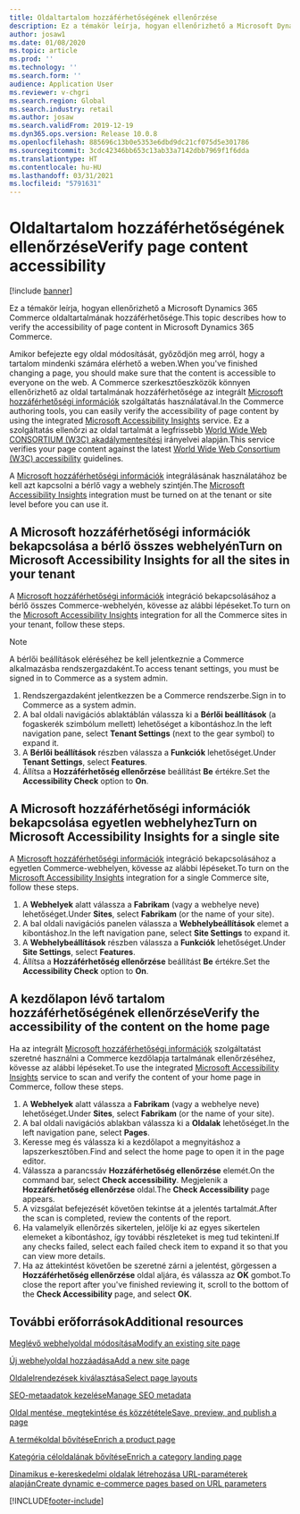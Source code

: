 ```yaml
---
title: Oldaltartalom hozzáférhetőségének ellenőrzése
description: Ez a témakör leírja, hogyan ellenőrizhető a Microsoft Dynamics 365 Commerce oldaltartalmának hozzáférhetősége.
author: josaw1
ms.date: 01/08/2020
ms.topic: article
ms.prod: ''
ms.technology: ''
ms.search.form: ''
audience: Application User
ms.reviewer: v-chgri
ms.search.region: Global
ms.search.industry: retail
ms.author: josaw
ms.search.validFrom: 2019-12-19
ms.dyn365.ops.version: Release 10.0.8
ms.openlocfilehash: 885696c13b0e5353e6dbd9dc21cf075d5e301786
ms.sourcegitcommit: 3cdc42346bb653c13ab33a7142dbb7969f1f6dda
ms.translationtype: HT
ms.contentlocale: hu-HU
ms.lasthandoff: 03/31/2021
ms.locfileid: "5791631"
---
```

# <a name="verify-page-content-accessibility"></a><span data-ttu-id="82527-103">Oldaltartalom hozzáférhetőségének ellenőrzése</span><span class="sxs-lookup"><span data-stu-id="82527-103">Verify page content accessibility</span></span>

[!include [banner](includes/banner.md)]

<span data-ttu-id="82527-104">Ez a témakör leírja, hogyan ellenőrizhető a Microsoft Dynamics 365 Commerce oldaltartalmának hozzáférhetősége.</span><span class="sxs-lookup"><span data-stu-id="82527-104">This topic describes how to verify the accessibility of page content in Microsoft Dynamics 365 Commerce.</span></span>

<span data-ttu-id="82527-105">Amikor befejezte egy oldal módosítását, győződjön meg arról, hogy a tartalom mindenki számára elérhető a weben.</span><span class="sxs-lookup"><span data-stu-id="82527-105">When you've finished changing a page, you should make sure that the content is accessible to everyone on the web.</span></span> <span data-ttu-id="82527-106">A Commerce szerkesztőeszközök könnyen ellenőrizhető az oldal tartalmának hozzáférhetősége az integrált [Microsoft hozzáférhetőségi információk](https://accessibilityinsights.io/) szolgáltatás használatával.</span><span class="sxs-lookup"><span data-stu-id="82527-106">In the Commerce authoring tools, you can easily verify the accessibility of page content by using the integrated [Microsoft Accessibility Insights](https://accessibilityinsights.io/) service.</span></span> <span data-ttu-id="82527-107">Ez a szolgáltatás ellenőrzi az oldal tartalmát a legfrissebb [World Wide Web CONSORTIUM (W3C) akadálymentesítési](https://www.w3.org/standards/webdesign/accessibility) irányelvei alapján.</span><span class="sxs-lookup"><span data-stu-id="82527-107">This service verifies your page content against the latest [World Wide Web Consortium (W3C) accessibility](https://www.w3.org/standards/webdesign/accessibility) guidelines.</span></span>

<span data-ttu-id="82527-108">A [Microsoft hozzáférhetőségi információk](https://accessibilityinsights.io/) integrálásának használatához be kell azt kapcsolni a bérlő vagy a webhely szintjén.</span><span class="sxs-lookup"><span data-stu-id="82527-108">The [Microsoft Accessibility Insights](https://accessibilityinsights.io/) integration must be turned on at the tenant or site level before you can use it.</span></span>

## <a name="turn-on-microsoft-accessibility-insights-for-all-the-sites-in-your-tenant"></a><span data-ttu-id="82527-109">A Microsoft hozzáférhetőségi információk bekapcsolása a bérlő összes webhelyén</span><span class="sxs-lookup"><span data-stu-id="82527-109">Turn on Microsoft Accessibility Insights for all the sites in your tenant</span></span>

<span data-ttu-id="82527-110">A [Microsoft hozzáférhetőségi információk](https://accessibilityinsights.io/) integráció bekapcsolásához a bérlő összes Commerce-webhelyén, kövesse az alábbi lépéseket.</span><span class="sxs-lookup"><span data-stu-id="82527-110">To turn on the [Microsoft Accessibility Insights](https://accessibilityinsights.io/) integration for all the Commerce sites in your tenant, follow these steps.</span></span>

> [!NOTE]
> <span data-ttu-id="82527-111">A bérlői beállítások eléréséhez be kell jelentkeznie a Commerce alkalmazásba rendszergazdaként.</span><span class="sxs-lookup"><span data-stu-id="82527-111">To access tenant settings, you must be signed in to Commerce as a system admin.</span></span>

1. <span data-ttu-id="82527-112">Rendszergazdaként jelentkezzen be a Commerce rendszerbe.</span><span class="sxs-lookup"><span data-stu-id="82527-112">Sign in to Commerce as a system admin.</span></span>
1. <span data-ttu-id="82527-113">A bal oldali navigációs ablaktáblán válassza ki a **Bérlői beállítások** (a fogaskerék szimbólum mellett) lehetőséget a kibontáshoz.</span><span class="sxs-lookup"><span data-stu-id="82527-113">In the left navigation pane, select **Tenant Settings** (next to the gear symbol) to expand it.</span></span>
1. <span data-ttu-id="82527-114">A **Bérlői beállítások** részben válassza a **Funkciók** lehetőséget.</span><span class="sxs-lookup"><span data-stu-id="82527-114">Under **Tenant Settings**, select **Features**.</span></span>
1. <span data-ttu-id="82527-115">Állítsa a **Hozzáférhetőség ellenőrzése** beállítást **Be** értékre.</span><span class="sxs-lookup"><span data-stu-id="82527-115">Set the **Accessibility Check** option to **On**.</span></span>

## <a name="turn-on-microsoft-accessibility-insights-for-a-single-site"></a><span data-ttu-id="82527-116">A Microsoft hozzáférhetőségi információk bekapcsolása egyetlen webhelyhez</span><span class="sxs-lookup"><span data-stu-id="82527-116">Turn on Microsoft Accessibility Insights for a single site</span></span>

<span data-ttu-id="82527-117">A [Microsoft hozzáférhetőségi információk](https://accessibilityinsights.io/) integráció bekapcsolásához a egyetlen Commerce-webhelyen, kövesse az alábbi lépéseket.</span><span class="sxs-lookup"><span data-stu-id="82527-117">To turn on the [Microsoft Accessibility Insights](https://accessibilityinsights.io/) integration for a single Commerce site, follow these steps.</span></span>

1. <span data-ttu-id="82527-118">A **Webhelyek** alatt válassza a **Fabrikam** (vagy a webhelye neve) lehetőséget.</span><span class="sxs-lookup"><span data-stu-id="82527-118">Under **Sites**, select **Fabrikam** (or the name of your site).</span></span>
1. <span data-ttu-id="82527-119">A bal oldali navigációs panelen válassza a **Webhelybeállítások** elemet a kibontáshoz.</span><span class="sxs-lookup"><span data-stu-id="82527-119">In the left navigation pane, select **Site Settings** to expand it.</span></span>
1. <span data-ttu-id="82527-120">A **Webhelybeállítások** részben válassza a **Funkciók** lehetőséget.</span><span class="sxs-lookup"><span data-stu-id="82527-120">Under **Site Settings**, select **Features**.</span></span>
1. <span data-ttu-id="82527-121">Állítsa a **Hozzáférhetőség ellenőrzése** beállítást **Be** értékre.</span><span class="sxs-lookup"><span data-stu-id="82527-121">Set the **Accessibility Check** option to **On**.</span></span>

## <a name="verify-the-accessibility-of-the-content-on-the-home-page"></a><span data-ttu-id="82527-122">A kezdőlapon lévő tartalom hozzáférhetőségének ellenőrzése</span><span class="sxs-lookup"><span data-stu-id="82527-122">Verify the accessibility of the content on the home page</span></span>

<span data-ttu-id="82527-123">Ha az integrált [Microsoft hozzáférhetőségi információk](https://accessibilityinsights.io/) szolgáltatást szeretné használni a Commerce kezdőlapja tartalmának ellenőrzéséhez, kövesse az alábbi lépéseket.</span><span class="sxs-lookup"><span data-stu-id="82527-123">To use the integrated [Microsoft Accessibility Insights](https://accessibilityinsights.io/) service to scan and verify the content of your home page in Commerce, follow these steps.</span></span>

1. <span data-ttu-id="82527-124">A **Webhelyek** alatt válassza a **Fabrikam** (vagy a webhelye neve) lehetőséget.</span><span class="sxs-lookup"><span data-stu-id="82527-124">Under **Sites**, select **Fabrikam** (or the name of your site).</span></span>
1. <span data-ttu-id="82527-125">A bal oldali navigációs ablakban válassza ki a **Oldalak** lehetőséget.</span><span class="sxs-lookup"><span data-stu-id="82527-125">In the left navigation pane, select **Pages**.</span></span>
1. <span data-ttu-id="82527-126">Keresse meg és válassza ki a kezdőlapot a megnyitáshoz a lapszerkesztőben.</span><span class="sxs-lookup"><span data-stu-id="82527-126">Find and select the home page to open it in the page editor.</span></span>
1. <span data-ttu-id="82527-127">Válassza a parancssáv **Hozzáférhetőség ellenőrzése** elemét.</span><span class="sxs-lookup"><span data-stu-id="82527-127">On the command bar, select **Check accessibility**.</span></span> <span data-ttu-id="82527-128">Megjelenik a **Hozzáférhetőség ellenőrzése** oldal.</span><span class="sxs-lookup"><span data-stu-id="82527-128">The **Check Accessibility** page appears.</span></span>
1. <span data-ttu-id="82527-129">A vizsgálat befejezését követően tekintse át a jelentés tartalmát.</span><span class="sxs-lookup"><span data-stu-id="82527-129">After the scan is completed, review the contents of the report.</span></span>
1. <span data-ttu-id="82527-130">Ha valamelyik ellenőrzés sikertelen, jelölje ki az egyes sikertelen elemeket a kibontáshoz, így további részleteket is meg tud tekinteni.</span><span class="sxs-lookup"><span data-stu-id="82527-130">If any checks failed, select each failed check item to expand it so that you can view more details.</span></span>
1. <span data-ttu-id="82527-131">Ha az áttekintést követően be szeretné zárni a jelentést, görgessen a **Hozzáférhetőség ellenőrzése** oldal aljára, és válassza az **OK** gombot.</span><span class="sxs-lookup"><span data-stu-id="82527-131">To close the report after you've finished reviewing it, scroll to the bottom of the **Check Accessibility** page, and select **OK**.</span></span>

## <a name="additional-resources"></a><span data-ttu-id="82527-132">További erőforrások</span><span class="sxs-lookup"><span data-stu-id="82527-132">Additional resources</span></span>

[<span data-ttu-id="82527-133">Meglévő webhelyoldal módosítása</span><span class="sxs-lookup"><span data-stu-id="82527-133">Modify an existing site page</span></span>](modify-existing-page.md)

[<span data-ttu-id="82527-134">Új webhelyoldal hozzáadása</span><span class="sxs-lookup"><span data-stu-id="82527-134">Add a new site page</span></span>](add-new-page.md)

[<span data-ttu-id="82527-135">Oldalelrendezések kiválasztása</span><span class="sxs-lookup"><span data-stu-id="82527-135">Select page layouts</span></span>](select-page-layouts.md)

[<span data-ttu-id="82527-136">SEO-metaadatok kezelése</span><span class="sxs-lookup"><span data-stu-id="82527-136">Manage SEO metadata</span></span>](manage-seo-metadata.md)

[<span data-ttu-id="82527-137">Oldal mentése, megtekintése és közzététele</span><span class="sxs-lookup"><span data-stu-id="82527-137">Save, preview, and publish a page</span></span>](save-preview-publish-page.md)

[<span data-ttu-id="82527-138">A termékoldal bővítése</span><span class="sxs-lookup"><span data-stu-id="82527-138">Enrich a product page</span></span>](enrich-product-page.md)

[<span data-ttu-id="82527-139">Kategória céloldalának bővítése</span><span class="sxs-lookup"><span data-stu-id="82527-139">Enrich a category landing page</span></span>](enrich-category-page.md)

[<span data-ttu-id="82527-140">Dinamikus e-kereskedelmi oldalak létrehozása URL-paraméterek alapján</span><span class="sxs-lookup"><span data-stu-id="82527-140">Create dynamic e-commerce pages based on URL parameters</span></span>](create-dynamic-pages.md)


[!INCLUDE[footer-include](../includes/footer-banner.md)]
